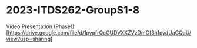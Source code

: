 # 2023-ITDS262-GroupS1-8
Video Presentation (Phase1): [https://drive.google.com/file/d/1pypfrQcGUDVXXZVzDmCf3h1pydUaGQaU/view?usp=sharing]
